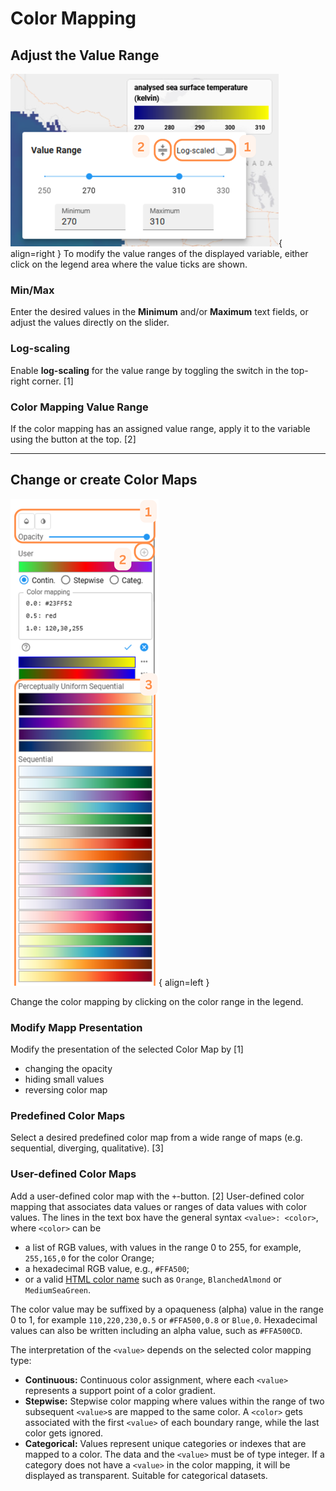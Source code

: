 # Color Mapping

## Adjust the Value Range

![Value Ranges](../assets/images/viewer/color_valuerange.png){ align=right }
To modify the value ranges of the displayed variable, either click on the legend area where the value ticks are shown.

### Min/Max

Enter the desired values in the **Minimum** and/or **Maximum** text fields, or adjust the values directly on the slider.

### Log-scaling

Enable **log-scaling** for the value range by toggling the switch in the top-right corner. [1]

### Color Mapping Value Range

If the color mapping has an assigned value range, apply it to the variable using the button at the top. [2]

---

## Change or create Color Maps

![Colormap](../assets/images/viewer/color_mapping.png){ align=left }

Change the color mapping by clicking on the color range in the legend.

### Modify Mapp Presentation

Modify the presentation of the selected Color Map by [1]

- changing the opacity
- hiding small values
- reversing color map

### Predefined Color Maps

Select a desired predefined color map from a wide range of maps (e.g. sequential, diverging, qualitative). [3]

### User-defined Color Maps

Add a user-defined color map with the `+`-button. [2] User-defined color mapping that associates data values or ranges of data values with color values. The lines in the text box have the general syntax
`<value>: <color>`, where `<color>` can be

- a list of RGB values, with values in the range 0 to 255, for example,
  `255,165,0` for the color Orange;
- a hexadecimal RGB value, e.g., `#FFA500`;
- or a valid [HTML color name](https://www.w3schools.com/colors/colors_names.asp)
  such as `Orange`, `BlanchedAlmond` or `MediumSeaGreen`.

The color value may be suffixed by a opaqueness (alpha) value in the range
0 to 1, for example `110,220,230,0.5` or `#FFA500,0.8` or `Blue,0`.
Hexadecimal values can also be written including an alpha value,
such as `#FFA500CD`.

The interpretation of the `<value>` depends on the selected color mapping
type:

- **Continuous:** Continuous color assignment, where each `<value>`
  represents a support point of a color gradient.
- **Stepwise:** Stepwise color mapping where values within the range of two
  subsequent `<value>`s are mapped to the same color. A `<color>` gets associated with the
  first `<value>` of each boundary range, while the last color gets ignored.
- **Categorical:** Values represent unique categories or indexes that are
  mapped to a color. The data and the `<value>` must be of type integer.
  If a category does not have a `<value>` in the color mapping, it will be
  displayed as transparent. Suitable for categorical datasets.
